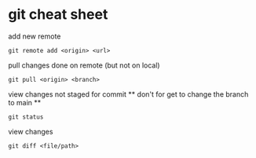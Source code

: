 # git cheat sheet

add new remote
```
git remote add <origin> <url>
```

pull changes done on remote (but not on local)
```
git pull <origin> <branch>
```

view changes not staged for commit 
** don't for get to change the branch to main **
```
git status
```

view changes
```
git diff <file/path>
```


